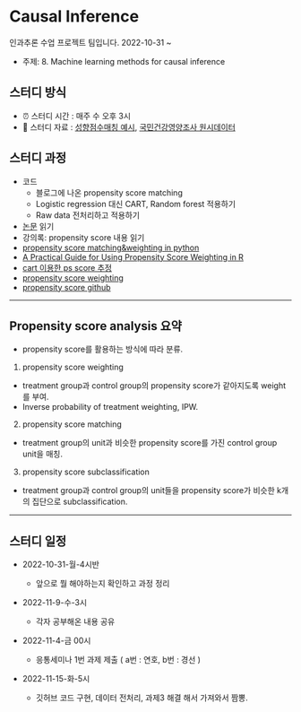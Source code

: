 # Causal Inference 
 인과추론 수업 프로젝트 팀입니다. 2022-10-31 ~
 - 주제: 8. Machine learning methods for causal inference

## 스터디 방식
- ⏰ 스터디 시간 : 매주 수 오후 3시
- 📗 스터디 자료 : [성향점수매칭 예시](https://m.blog.naver.com/paperfactor_ceo/222098513280), [국민건강영양조사 원시데이터](https://knhanes.kdca.go.kr/knhanes/sub03/sub03_02_05.do)
  
## 스터디 과정
- 코드
  - 블로그에 나온 propensity score matching
  - Logistic regression 대신 CART, Random forest 적용하기
  - Raw data 전처리하고 적용하기
- [논문](https://www.ncbi.nlm.nih.gov/pmc/articles/PMC2807890/pdf/nihms153529.pdf) 읽기
- 강의록: propensity score 내용 읽기
- [propensity score matching&weighting in python](https://matheusfacure.github.io/python-causality-handbook/11-Propensity-Score.html)
- [A Practical Guide for Using Propensity Score Weighting in R](https://www.math.umd.edu/~slud/s818M-MissingData/PropensityScoreWeightingR.pdf)
- [cart 이용한 ps score 추정](https://arxiv.org/pdf/1807.09462.pdf)
- [propensity score weighting](https://www.ncbi.nlm.nih.gov/pmc/articles/PMC3069059/pdf/pone.0018174.pdf
)
- [propensity score github](https://github.com/ygeunkim/propensityml)
--------------------------
## Propensity score analysis 요약
  - propensity score를 활용하는 방식에 따라 분류.
1. propensity score weighting
  - treatment group과 control group의 propensity score가 같아지도록 weight를 부여.
  - Inverse probability of treatment weighting, IPW.

2. propensity score matching
  - treatment group의 unit과 비슷한 propensity score를 가진 control group unit을 매칭.
  
3. propensity score subclassification
  - treatment group과 control group의 unit들을 propensity score가 비슷한 k개의 집단으로 subclassification.
----------------------------
## 스터디 일정
- 2022-10-31-월-4시반
  - 앞으로 뭘 해야하는지 확인하고 과정 정리

- 2022-11-9-수-3시
  - 각자 공부해온 내용 공유
- 2022-11-4-금 00시
  - 응통세미나 1번 과제 제출 ( a번 : 연호, b번 : 경선 )

- 2022-11-15-화-5시
  - 깃허브 코드 구현, 데이터 전처리, 과제3 해결 해서 가져와서 짬뽕.
